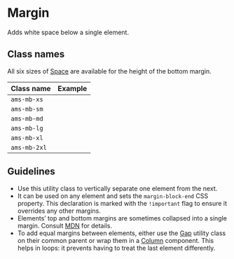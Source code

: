 <!-- @license CC0-1.0 -->

# Margin

Adds white space below a single element.

## Class names

All six sizes of [Space](/docs/brand-design-tokens-space--docs) are available for the height of the bottom margin.

| Class name   | Example                                                                                       |
| :----------- | :-------------------------------------------------------------------------------------------- |
| `ams-mb-xs`  | <div className="ams-docs-token-example--space" style="inline-size: var(--ams-margin-xs);" />  |
| `ams-mb-sm`  | <div className="ams-docs-token-example--space" style="inline-size: var(--ams-margin-sm);" />  |
| `ams-mb-md`  | <div className="ams-docs-token-example--space" style="inline-size: var(--ams-margin-md);" />  |
| `ams-mb-lg`  | <div className="ams-docs-token-example--space" style="inline-size: var(--ams-margin-lg);" />  |
| `ams-mb-xl`  | <div className="ams-docs-token-example--space" style="inline-size: var(--ams-margin-xl);" />  |
| `ams-mb-2xl` | <div className="ams-docs-token-example--space" style="inline-size: var(--ams-margin-2xl);" /> |

## Guidelines

- Use this utility class to vertically separate one element from the next.
- It can be used on any element and sets the `margin-block-end` CSS property. This declaration is marked with the `!important` flag to ensure it overrides any other margins.
- Elements’ top and bottom margins are sometimes collapsed into a single margin. Consult [MDN](https://developer.mozilla.org/en-US/docs/Web/CSS/CSS_box_model/Mastering_margin_collapsing) for details.
- To add equal margins between elements, either use the [Gap](/docs/utilities-css-gap--docs) utility class on their common parent or wrap them in a [Column](/docs/components-layout-column--docs) component.
  This helps in loops: it prevents having to treat the last element differently.
